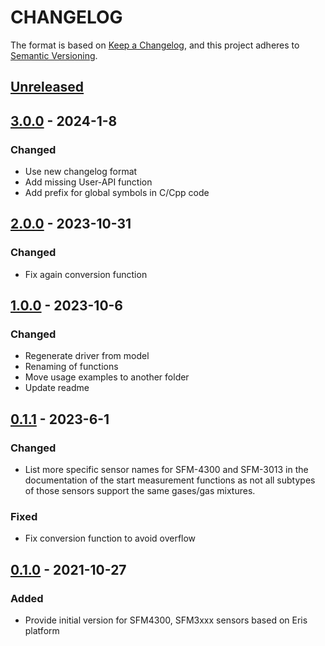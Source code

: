 # CHANGELOG

The format is based on [Keep a Changelog](https://keepachangelog.com/en/1.0.0/),
and this project adheres to [Semantic Versioning](https://semver.org/spec/v2.0.0.html).

## [Unreleased] 

## [3.0.0] - 2024-1-8

### Changed

- Use new changelog format
- Add missing User-API function
- Add prefix for global symbols in C/Cpp code
## [2.0.0] - 2023-10-31

### Changed

- Fix again conversion function
## [1.0.0] - 2023-10-6

### Changed

- Regenerate driver from model
- Renaming of functions
- Move usage examples to another folder
- Update readme
## [0.1.1] - 2023-6-1

### Changed

- List more specific sensor names for SFM-4300 and SFM-3013 in the documentation of the start measurement functions as not all subtypes of those sensors support the same gases/gas mixtures.
### Fixed

- Fix conversion function to avoid overflow
## [0.1.0] - 2021-10-27

### Added

- Provide initial version for SFM4300, SFM3xxx sensors based on Eris platform

[Unreleased]: https://github.com/Sensirion/raspberry-pi-i2c-sfm-sf06/compare/3.0.0...HEAD
[3.0.0]: https://github.com/Sensirion/raspberry-pi-i2c-sfm-sf06/compare/2.0.0...3.0.0
[2.0.0]: https://github.com/Sensirion/raspberry-pi-i2c-sfm-sf06/compare/1.0.0...2.0.0
[1.0.0]: https://github.com/Sensirion/raspberry-pi-i2c-sfm-sf06/compare/0.1.1...1.0.0
[0.1.1]: https://github.com/Sensirion/raspberry-pi-i2c-sfm-sf06/compare/0.1.0...0.1.1
[0.1.0]: https://github.com/Sensirion/raspberry-pi-i2c-sfm-sf06/releases/tag/0.1.0